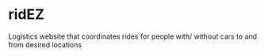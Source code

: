 # ridEZ
Logistics website that coordinates rides for people with/ without cars to and from desired locations
